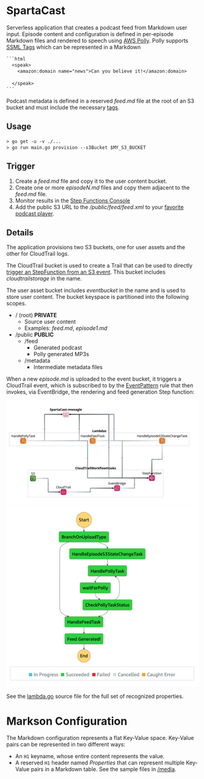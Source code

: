 # SpartaCast

Serverless application that creates a podcast feed from Markdown user input.
Episode content and configuration is defined in per-episode Markdown files
and rendered to speech using [AWS Polly](https://aws.amazon.com/polly/). Polly supports [SSML Tags](https://docs.aws.amazon.com/polly/latest/dg/supportedtags.html) which can be represented in a Markdown

````
```html
  <speak>
    <amazon:domain name="news">Can you believe it!</amazon:domain>

  </speak>
```
````

Podcast metadata is defined in a reserved _feed.md_ file at the root of an S3 bucket
and must include the necessary [tags](https://help.apple.com/itc/podcasts_connect/#/itcb54353390).

## Usage

```
> go get -u -v ./...
> go run main.go provision --s3Bucket $MY_S3_BUCKET
```

## Trigger

1. Create a _feed.md_ file and copy it to the user content bucket.
2. Create one or more _episodeN.md_ files and copy them adjacent to the _feed.md_ file.
3. Monitor results in the [Step Functions Console](https://aws.amazon.com/step-functions/)
4. Add the public S3 URL to the _/public/feed/feed.xml_ to your [favorite podcast player](https://medium.com/@joshmuccio/how-to-manually-add-a-rss-feed-to-your-podcast-app-on-desktop-ios-android-478d197a3770).

## Details

The application provisions two S3 buckets, one for user assets and the other for
CloudTrail logs.

The CloudTrail bucket is used to create a Trail that can be used to directly [trigger
an StepFunction from an S3 event](https://docs.aws.amazon.com/step-functions/latest/dg/tutorial-cloudwatch-events-s3.html). This bucket includes _cloudtrailstorage_ in the name.


The user asset bucket includes _eventbucket_ in the name and is used to store user content.
The bucket keyspace is partitioned into the following scopes.

* / (root) **PRIVATE**
  * Source user content
  * Examples: _feed.md_, _episode1.md_
* /public **PUBLIC**
  * /feed
    * Generated podcast
    * Polly generated MP3s
  * /metadata
    * Intermediate metadata files

When a new _episode.md_ is uploaded to the event bucket, it triggers a CloudTrail event, which is subscribed to by the [EventPattern](https://github.com/mweagle/SpartaCast/blob/master/infra/eventpattern_put.json) rule that then invokes, via EventBridge, the rendering and feed generation Step function:

<div align="center"><img src="https://raw.githubusercontent.com/mweagle/SpartaCast/master/site/describe.jpeg" />
</div>

<div align="center"><img src="https://raw.githubusercontent.com/mweagle/SpartaCast/master/site/step.png" />
</div>

See the [lambda.go](https://github.com/mweagle/SpartaCast/blob/master/lambda/lambda.go) source file for the full set of recognized properties.

# Markson Configuration

The Markdown configuration represents a flat Key-Value space. Key-Value pairs can be represented in two different ways:

* An `H1` keyname, whose entire content represents the value.
* A reserved `H1` header named _Properties_ that can represent multiple Key-Value pairs in a Markdown table. See the sample files in [/media](https://github.com/mweagle/SpartaCast/tree/master/media).

